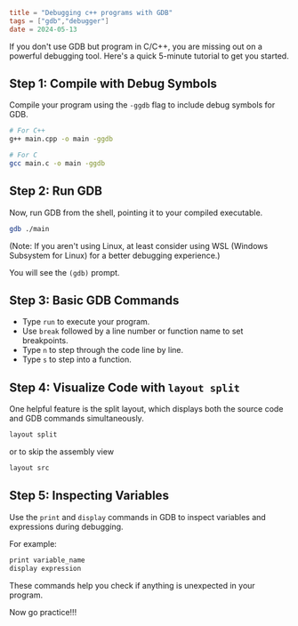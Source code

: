 ```toml
title = "Debugging c++ programs with GDB"
tags = ["gdb","debugger"] 
date = 2024-05-13
```

If you don't use GDB but program in C/C++, you are missing out on a powerful debugging tool. Here's a quick 5-minute tutorial to get you started.

## Step 1: Compile with Debug Symbols

Compile your program using the `-ggdb` flag to include debug symbols for GDB.

```bash
# For C++
g++ main.cpp -o main -ggdb

# For C
gcc main.c -o main -ggdb
```

## Step 2: Run GDB

Now, run GDB from the shell, pointing it to your compiled executable.

```bash
gdb ./main
```

(Note: If you aren't using Linux, at least consider using WSL (Windows Subsystem for Linux) for a better debugging experience.)

You will see the `(gdb)` prompt.

## Step 3: Basic GDB Commands

- Type `run` to execute your program.
- Use `break` followed by a line number or function name to set breakpoints.
- Type `n` to step through the code line by line.
- Type `s` to step into a function.

## Step 4: Visualize Code with `layout split`

One helpful feature is the split layout, which displays both the source code and GDB commands simultaneously.

```bash
layout split
```

or to skip the assembly view

```bash
layout src
```

## Step 5: Inspecting Variables

Use the `print` and `display` commands in GDB to inspect variables and expressions during debugging.

For example:

```bash
print variable_name
display expression
```

These commands help you check if anything is unexpected in your program.

Now go practice!!!

